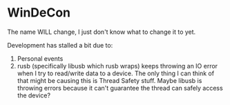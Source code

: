 # WinDeCon

The name WILL change, I just don't know what to change it to yet.

Development has stalled a bit due to:

1. Personal events
2. rusb (specifically libusb which rusb wraps) keeps throwing an IO error when I try to read/write data to a device. The only thing I can think of that might be causing this is Thread Safety stuff. Maybe libusb is throwing errors because it can't guarantee the thread can safely access the device?
